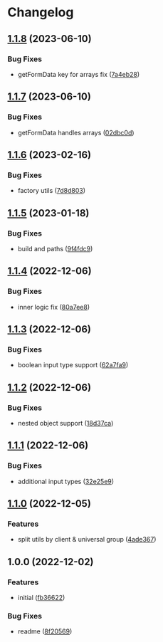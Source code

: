 # Changelog

## [1.1.8](https://github.com/artmizu/utils/compare/v1.1.7...v1.1.8) (2023-06-10)


### Bug Fixes

* getFormData key for arrays fix ([7a4eb28](https://github.com/artmizu/utils/commit/7a4eb28bb26b97a4b37c9b23a2d1c9a54e226e35))

## [1.1.7](https://github.com/artmizu/utils/compare/v1.1.6...v1.1.7) (2023-06-10)


### Bug Fixes

* getFormData handles arrays ([02dbc0d](https://github.com/artmizu/utils/commit/02dbc0dd2dc4c520cfa5163cc10970bea3c50b86))

## [1.1.6](https://github.com/artmizu/utils/compare/v1.1.5...v1.1.6) (2023-02-16)


### Bug Fixes

* factory utils ([7d8d803](https://github.com/artmizu/utils/commit/7d8d8034570fd04a4cea74412a8bb27474d93a5d))

## [1.1.5](https://github.com/artmizu/utils/compare/v1.1.4...v1.1.5) (2023-01-18)


### Bug Fixes

* build and paths ([9f4fdc9](https://github.com/artmizu/utils/commit/9f4fdc95bf7b4b65944f49494f14b5eb72d7e651))

## [1.1.4](https://github.com/artmizu/utils/compare/v1.1.3...v1.1.4) (2022-12-06)


### Bug Fixes

* inner logic fix ([80a7ee8](https://github.com/artmizu/utils/commit/80a7ee8b93065bea3c576704996e1b850a3e6e03))

## [1.1.3](https://github.com/artmizu/utils/compare/v1.1.2...v1.1.3) (2022-12-06)


### Bug Fixes

* boolean input type support ([62a7fa9](https://github.com/artmizu/utils/commit/62a7fa9c15e28cf870f5a96c7935f6868ab080c4))

## [1.1.2](https://github.com/artmizu/utils/compare/v1.1.1...v1.1.2) (2022-12-06)


### Bug Fixes

* nested object support ([18d37ca](https://github.com/artmizu/utils/commit/18d37ca2932e6026306fe5bc6119d1149259d3c3))

## [1.1.1](https://github.com/artmizu/utils/compare/v1.1.0...v1.1.1) (2022-12-06)


### Bug Fixes

* additional input types ([32e25e9](https://github.com/artmizu/utils/commit/32e25e989e750830db72481fa46c095a4ecd99ac))

## [1.1.0](https://github.com/artmizu/utils/compare/v1.0.0...v1.1.0) (2022-12-05)


### Features

* split utils by client & universal group ([4ade367](https://github.com/artmizu/utils/commit/4ade367cf5d6bd9ecd957bae6ef9a0336183b4ec))

## 1.0.0 (2022-12-02)


### Features

* initial ([fb36622](https://github.com/artmizu/utils/commit/fb366225bf5104994085330b508d456d54acd9e0))


### Bug Fixes

* readme ([8f20569](https://github.com/artmizu/utils/commit/8f205698e1635c4b97f094b262ec7c283832dc3f))
